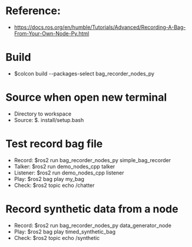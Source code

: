 # Reference:
- https://docs.ros.org/en/humble/Tutorials/Advanced/Recording-A-Bag-From-Your-Own-Node-Py.html

# Build
- $colcon build --packages-select bag_recorder_nodes_py

# Source when open new terminal
- Directory to workspace
- Source: $. install/setup.bash

# Test record bag file
- Record: $ros2 run bag_recorder_nodes_py simple_bag_recorder
- Talker: $ros2 run demo_nodes_cpp talker
- Listener: $ros2 run demo_nodes_cpp listener
- Play: $ros2 bag play my_bag
- Check: $ros2 topic echo /chatter

# Record synthetic data from a node
- Record: $ros2 run bag_recorder_nodes_py data_generator_node
- Play: $ros2 bag play timed_synthetic_bag
- Check: $ros2 topic echo /synthetic